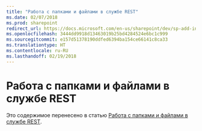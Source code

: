 ```yaml
---
title: "Работа с папками и файлами в службе REST"
ms.date: 02/07/2018
ms.prod: sharepoint
redirect_url: https://docs.microsoft.com/en-us/sharepoint/dev/sp-add-ins/working-with-folders-and-files-with-rest/
ms.openlocfilehash: 3444dd9918d13463019b25bd4284524e6bc1c999
ms.sourcegitcommit: e157d51378190ddfed6394ba154ce66141c8ca33
ms.translationtype: HT
ms.contentlocale: ru-RU
ms.lasthandoff: 02/19/2018
---
```

# <a name="working-with-folders-and-files-with-rest"></a>Работа с папками и файлами в службе REST

Это содержимое перенесено в статью [Работа с папками и файлами в службе REST](../../sp-add-ins/working-with-folders-and-files-with-rest.md).